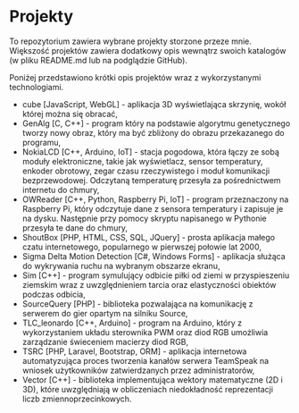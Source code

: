 Projekty
========
To repozytorium zawiera wybrane projekty storzone przeze mnie. Większość projektów zawiera dodatkowy opis wewnątrz swoich katalogów (w pliku README.md lub na podglądzie GitHub).

Poniżej przedstawiono krótki opis projektów wraz z wykorzystanymi technologiami.
* cube [JavaScript, WebGL] - aplikacja 3D wyświetlająca skrzynię, wokół której można się obracać,
* GenAlg [C, C++] - program który na podstawie algorytmu genetycznego tworzy nowy obraz, który ma być zbliżony do obrazu przekazanego do programu,
* NokiaLCD [C++, Arduino, IoT] - stacja pogodowa, która łączy ze sobą moduły elektroniczne, takie jak wyświetlacz, sensor temperatury, enkoder obrotowy, zegar czasu rzeczywistego i moduł komunikacji bezprzewodowej. Odczytaną temperaturę przesyła za pośrednictwem internetu do chmury,
* OWReader [C++, Python, Raspberry Pi, IoT] - program przeznaczony na Raspberry Pi, który odczytuje dane z sensora temperatury i zapisuje je na dysku. Następnie przy pomocy skryptu napisanego w Pythonie przesyła te dane do chmury,
* ShoutBox [PHP, HTML, CSS, SQL, JQuery] - prosta aplikacja małego czatu internetowego, popularnego w pierwszej połowie lat 2000,
* Sigma Delta Motion Detection [C#, Windows Forms] - aplikacja służąca do wykrywania ruchu na wybranym obszarze ekranu, 
* Sim [C++] - program symulujący odbicie piłki od ziemi w przyspieszeniu ziemskim wraz z uwzględnieniem tarcia oraz elastyczności obiektów podczas odbicia,
* SourceQuery [PHP] - biblioteka pozwalająca na komunikację z serwerem do gier opartym na silniku Source,
* TLC_leonardo [C++, Arduino] - program na Arduino, który z wykorzystaniem układu sterownika PWM oraz diod RGB umożliwia zarządzanie świeceniem macierzy diod RGB,
* TSRC [PHP, Laravel, Bootstrap, ORM] - aplikacja internetowa automatyzująca proces tworzenia kanałów serwera TeamSpeak na wniosek użytkowników zatwierdzanych przez administratorów,
* Vector [C++] - biblioteka implementująca wektory matematyczne (2D i 3D), które uwzględniają w obliczeniach niedokładność reprezentacji liczb zmiennoprzecinkowych.